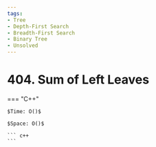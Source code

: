 ```yaml
---
tags:
- Tree
- Depth-First Search
- Breadth-First Search
- Binary Tree
- Unsolved
---
```



# 404. Sum of Left Leaves

=== "C++"

    $Time: O()$

    $Space: O()$

    ``` c++
    ```